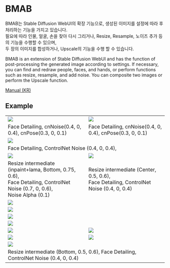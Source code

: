 
# BMAB

BMAB는 Stable Diffusion WebUI의 확장 기능으로, 생성된 이미지를 설정에 따라 후처리하는 기능을 가지고 있습니다.   
필요에 따라 인물, 얼굴, 손을 찾아 다시 그리거나, Resize, Resample, 노이즈 추가 등의 기능을 수행할 수 있으며,   
두 장의 이미지를 합성하거나, Upscale의 기능을 수행 할 수 있습니다.

BMAB is an extension of Stable Diffusion WebUI and has the function of post-processing the generated image according to settings.
If necessary, you can find and redraw people, faces, and hands, or perform functions such as resize, resample, and add noise.
You can composite two images or perform the Upscale function.

<a href="./docs/kr/manual.md">Manual (KR)</a>


## Example




<table>
    <tr>
        <td>
            <img src="https://i.ibb.co/WvHHKc7/00111-2484939723.jpg">
            </td>
        <td>
            <img src="https://i.ibb.co/px4YXDM/00199-2019853980.jpg">
        </td>
    </tr>
    <tr>
        <td>
            Face Detailing, cnNoise(0.4, 0, 0.4), cnPose(0.3, 0, 0.1)
            </td>
        <td>
            Face Detailing, cnNoise(0.4, 0, 0.4), cnPose(0.3, 0, 0.1)
        </td>
    </tr>
    <tr>
        <td colspan="2">
            <img src="https://i.ibb.co/ns1Kn04/00460-759278328.jpg">
        </td>
    </tr>
    <tr>
        <td colspan="2">
            Face Detailing, ControlNet Noise (0.4, 0, 0.4),
        </td>
    </tr>
    <tr>
        <td>
            <img src="https://i.ibb.co/zsDs4bq/00450-3195179381.jpg">
        </td>
        <td>
            <img src="https://i.ibb.co/D9tz1NY/00180-3383798469.png">
        </td>
    </tr>
    <tr>
        <td>
            Resize intermediate (inpaint+lama, Bottom, 0.75, 0.6),<br>
            Face Detailing, ControlNet Noise (0.7, 0, 0.6),<br>
            Noise Alpha (0.1)
        </td>
        <td>
            Resize intermediate (Center, 0.5, 0.6),<br>
            Face Detailing, ControlNet Noise (0.4, 0, 0.4)<br>
        </td>
    </tr>
    <tr>
        <td colspan="2">
            <img src="https://i.ibb.co/P6477Vg/resize-00101-2353183853.png">
        </td>
    </tr>
    <tr>
        <td colspan="2">
            <img src="https://i.ibb.co/3vsBTFZ/resize-00183-1413773744.png">
        </td>
    </tr>
    <tr>
        <td colspan="2">
            <img src="https://i.ibb.co/tcYzHP1/resize-00226-4176028607.png">
        </td>
    </tr>
    <tr>
        <td colspan="2">
            <img src="https://i.ibb.co/r6G1cwy/resize-00340-4033828371.png">
        </td>
    </tr>
    <tr>
        <td>
            <img src="https://i.ibb.co/PmPJtVb/resize-00718-3635306692.png">
        </td>
        <td>
            <img src="https://i.ibb.co/Bq2PFxc/resize-00793-3980284595.png">
        </td>
    </tr>
    <tr>
        <td>
            <img src="https://i.ibb.co/ZMNC1Cm/00518-1067577565.jpg">
        </td>
        <td>
            <img src="https://i.ibb.co/JtjGrMX/00126-496754363.jpg">
        </td>
    </tr>
    <tr>
        <td colspan="2">
            <img src="https://i.ibb.co/Lnh4Kpm/resize-00824-738395988.png">
        </td>
    </tr>
    <tr>
        <td colspan="2">
            Resize intermediate (Bottom, 0.5, 0.6), Face Detailing, ControlNet Noise (0.4, 0, 0.4)
        </td>
    </tr>
</table>
